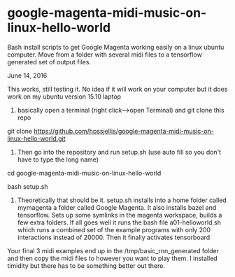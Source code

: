 # google-magenta-midi-music-on-linux-hello-world
Bash install scripts to get Google Magenta working easily on a linux ubuntu computer. Move from a folder with several midi files to a tensorflow generated set of output files. 



June 14, 2016

This works, still testing it. No idea if it will work on your computer but it does work on my ubuntu version 15.10 laptop


1. basically open a terminal (right click-->open Terminal) and git clone this repo

git clone https://github.com/hpssjellis/google-magenta-midi-music-on-linux-hello-world.git

1. Then go into the repository and run setup.sh (use auto fill so you don't have to type the long name)

cd google-magenta-midi-music-on-linux-hello-world

bash setup.sh

1. Theoretically that should be it. setup.sh installs into a home folder called mymagenta a folder called Google Magenta. It also installs bazel and tensorflow. Sets up some symlinks in the magenta workspace, builds a few extra folders. If all goes well it runs the bash file a01-helloworld.sh which runs a combined set of the example programs with only 200 interactions instead of 20000. Then it finally activates tensorboard

Your final 3 midi examples end up in the /tmp/basic_rnn_generated folder and then copy the midi files to however you want to play them. I installed timidity but there has to be something better out there.

